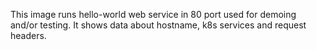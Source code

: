This image runs hello-world web service in 80 port used for demoing and/or testing. It shows data about hostname, k8s services and request headers.
